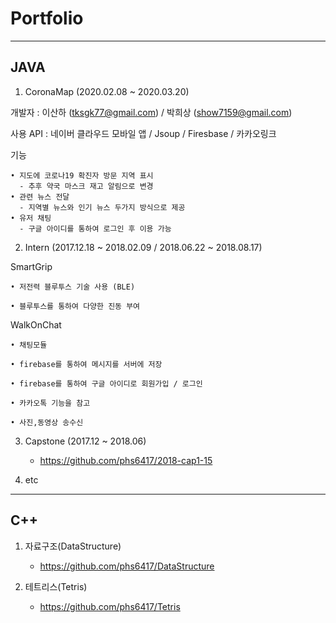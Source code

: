 # Portfolio
------------
JAVA
------------
1. CoronaMap (2020.02.08 ~ 2020.03.20)


  개발자 : 이산하 (tksgk77@gmail.com) / 박희상 (show7159@gmail.com)
  
  사용 API : 네이버 클라우드 모바일 앱 / Jsoup / Firesbase / 카카오링크
  
  기능 
  
    • 지도에 코로나19 확진자 방문 지역 표시 
      - 추후 약국 마스크 재고 알림으로 변경 
    • 관련 뉴스 전달 
      - 지역별 뉴스와 인기 뉴스 두가지 방식으로 제공 
    • 유저 채팅 
      - 구글 아이디를 통하여 로그인 후 이용 가능
      
      
2. Intern (2017.12.18 ~ 2018.02.09 / 2018.06.22 ~ 2018.08.17)

  SmartGrip
 
    • 저전력 블루투스 기술 사용 (BLE)
   
    • 블루투스를 통하여 다양한 진동 부여
 
  WalkOnChat
 
    • 채팅모듈
    
    • firebase를 통하여 메시지를 서버에 저장
    
    • firebase를 통하여 구글 아이디로 회원가입 / 로그인
  
    • 카카오톡 기능을 참고
    
    • 사진,동영상 송수신

3. Capstone (2017.12 ~ 2018.06)

      - https://github.com/phs6417/2018-cap1-15

4. etc

  
---------
C++
-----
1. 자료구조(DataStructure)

      - https://github.com/phs6417/DataStructure
      
2. 테트리스(Tetris)

      - https://github.com/phs6417/Tetris
